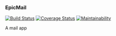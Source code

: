 ### EpicMail
[![Build Status](https://travis-ci.org/chekwas88/EpicMail.svg?branch=develop)](https://travis-ci.org/chekwas88/EpicMail)
[![Coverage Status](https://coveralls.io/repos/github/chekwas88/EpicMail/badge.svg?branch=develop)](https://coveralls.io/github/chekwas88/EpicMail?branch=develop)
[![Maintainability](https://api.codeclimate.com/v1/badges/6c78ab08d1695947b679/maintainability)](https://codeclimate.com/github/chekwas88/EpicMail/maintainability)


A mail app
